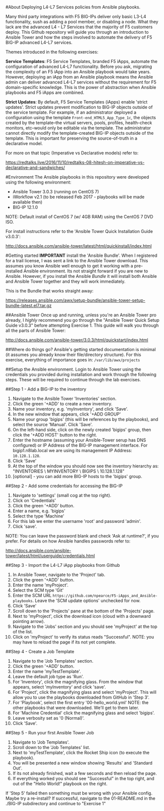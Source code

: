 #About
Deploying L4-L7 Services policies from Ansible playbooks.

Many third party integrations with F5 BIG-IPs deliver only basic L3-L4 functionality, sush as adding a pool member, or disabling a node. What they lack are the advanced L4 - L7 Services that the majority of F5 customers deploy. This Github repository will guide you through an introduction to Ansible Tower and how the steps involved to automate the delivery of F5 BIG-IP advanced L4-L7 services.

Themes introduced in the following exercises:

**Service Templates**:
F5 Service Templates, branded F5 iApps, automate the configuration of advanced L4-L7 functionality. Before you ask, migrating the complexity of an F5 iApp into an Ansible playbook would take years. However, deploying an iApp from an Ansible playbook means the Ansible admin can deliver advanced L4-L7 services without the requirement for F5 domain-specific knowledge. This is the power of abstraction when Ansible playbooks and F5 iApps are combined.

**Strict Updates**:
By default, F5 Service Templates (iApps) enable 'strict updates'. Strict updates prevent modification to BIG-IP objects outside of the service template. For example, if an administrator deployed a configuration using the template `Front-end_HTML5_App_Type_1c`, the objects created by the template–the virtual servers, pools, profiles, health-check monitors, etc–would only be editable via the template. The administrator cannot directly modify the template-created BIG-IP objects outside of the template. This is important for preserving the source-of-truth in a declarative model.

For more on that topic (Imperative vs Declarative models) refer to:

https://redtalks.live/2016/11/10/redtalks-08-hitesh-on-imperative-vs-declarative-and-sandwiches/

#Environment
The Ansible playbooks in this repository were developed using the following environment:

* Ansible Tower 3.0.3 (running on CentOS 7)
* iWorkflow v2.1 (to be released Feb 2017 - playbooks will be made available then)
* BIG-IP 12.1.0

NOTE: Default install of CentOS 7 (w/ 4GB RAM) using the CentOS 7 DVD ISO.

For install instructions refer to the 'Ansible Tower Quick Installation Guide v3.0.3':

http://docs.ansible.com/ansible-tower/latest/html/quickinstall/index.html

#Getting started
**IMPORTANT** install the 'Ansible Bundle'. When I registered for a trail license, I was sent a link to the Ansible Tower download. This assumes you know Ansible well enough to get it working with a pre-installed Ansible environment. Its not straight forward if you are new to Ansible. However, if you install the Ansible *Bundle* it will install both Ansible and Ansible Tower together and they will work immediately.

This is the Bundle that works straight away:

https://releases.ansible.com/awx/setup-bundle/ansible-tower-setup-bundle-latest.el7.tar.gz

##Ansible Tower
Once up and running, unless you're an Ansible Tower pro already, I *highly* recommend you go through the "Ansible Tower Quick Setup Guide v3.0.3" before attempting Exercise 1. This guide will walk you through all the parts of Ansible Tower:

http://docs.ansible.com/ansible-tower/3.0.3/html/quickstart/index.html

##Where do things go?
Ansible's getting started documentation is minimal (it assumes you already know their file/directory structure). For this exercise, everything of importance goes in:
`/var/lib/awx/projects`

##Setup the Ansible environment.
Login to Ansible Tower using the credentials you provided during installation and work through the following steps. These will be required to continue through the lab exercises.

##Step 1 - Add a BIG-IP to the inventory
1. Navigate to the Ansible Tower 'Inventories' section.
2. Click the green '+ADD' to create a new inventory.
3. Name your inventory, e.g. 'myInventory', and click 'Save'.
4. In the new window that appears, click '+ADD GROUP'
5. Name your group 'bigips' (this will be references by the playbooks), and select the source 'Manual'. Click 'Save'.
6. On the left-hand side, click on the newly created 'bigips' group, then click the '+ADD HOST' button to the right.
7. Enter the hostname (assuming your Ansible-Tower serup has DNS configured) or IP Address of the BIG-IP management interface. For bigip1.n8lab.local we are using its management IP Address: `10.128.1.128`.
8. Click 'Save'
9. At the top of the window you should now see the inventory hierarchy as: "INVENTORIES \ MYINVENTORY \ BIGIPS \ 10.128.1.128"
10. [optional] - you can add more BIG-IP hosts to the 'bigips' group.

##Step 2 - Add some credentials for accessing the BIG-IP
1. Navigate to 'settings' (small cog at the top right).
2. Click on 'Credentials'
3. Click the green '+ADD' button.
4. Enter a name, e.g. 'bigips'
5. Select the type 'Machine'
6. For this lab we enter the username 'root' and password 'admin'.
7. Click 'save'.

NOTE: You can leave the password blank and check 'Ask at runtime?', if you prefer. For details on how Ansible handles passwords refer to:

http://docs.ansible.com/ansible-tower/latest/html/userguide/credentials.html

##Step 3 - Import the L4-L7 iApp playbooks from Github
1. In Ansible Tower, navigate to the 'Project' tab.
2. Click the green '+ADD' button.
3. Enter the name 'myProject'.
4. Select the SCM type 'Git'
5. Enter the SCM URL `https://github.com/npearce/F5-iApps_and_Ansible-playbooks`. Leave the 'SCM update options' unchecked for now.
6. Click 'Save'
7. Scroll down to the 'Projects' pane at the bottom of the 'Projects' page.
8. Next to 'myProject', click the download icon (cloud with a downward pointing arrow).
9. Navigate to the 'Jobs' section and you should see 'myProject' at the top of the list.
10. Click on 'myProject' to verify its status reads "Successful". NOTE: you may have to reload the page if its not yet complete.

##Step 4 - Create a Job Template
1. Navigate to the 'Job Templates' section.
2. Click the green '+ADD' button.
3. Enter the name 'myTestTemplate'.
4. Leave the default job type as 'Run'.
5. For 'Inventory', click the magnifying glass. From the window that appears, select 'myInventory' and click 'save'.
6. For 'Project', click the magnifying glass and select 'myProject'. This will allow you to use the playbooks downloaded from GitHub in 'Step 3'.
7. For 'Playbook', select the first entry '00-hello_world.yml' NOTE: the other playbooks that were downloaded. We'll get to them later.
8. For 'Machine Credential' click the magnifying glass and select 'bigips'.
9. Leave verbosity set as '0 (Normal)'.
10. Click 'Save'.

##Step 5 - Run your first Ansible Tower Job
1. Navigate to 'Job Templates'.
2. Scroll down to the 'Job Templates' list.
3. Next to 'myTestTemplate', click the Rocket Ship icon (to execute the playbook).
4. You will be presented a new window showing 'Results' and 'Standard Out'.
5. If its not already finished, wait a few seconds and then reload the page.
6. If everything worked you should see "Successful" in the top right, and out of the "Hello World!" playbook on the right.

If 'Step 5' failed then something must be wrong with your Ansible config. Maybe try a re-install?
If successful, navigate to the 01-README.md in the ./BIG-IP subdirectory and continue to "Exercise 1"
